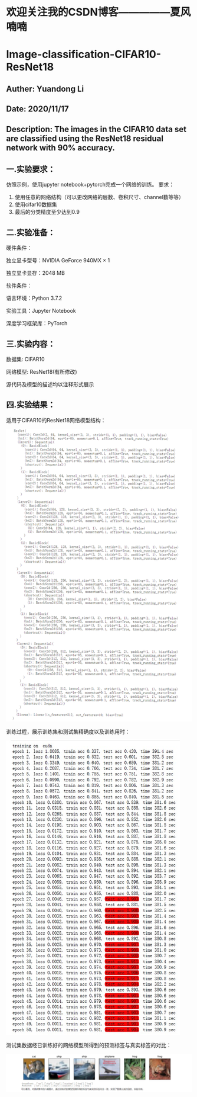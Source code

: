 # 欢迎关注我的CSDN博客—————夏风喃喃
# Image-classification-CIFAR10-ResNet18

## Auther: Yuandong Li
## Date: 2020/11/17
## Description: The images in the CIFAR10 data set are classified using the ResNet18 residual network with 90% accuracy. 


## 一.实验要求：
仿照示例，使用jupyter notebook+pytorch完成一个网络的训练。 要求：
1. 使用任意的网络结构（可以更改网络的层数、卷积尺寸、channel数等等）
2. 使用cifar10数据集
3. 最后的分类精度至少达到0.9

## 二.实验准备：

硬件条件：

独立显卡型号：NVIDIA GeForce 940MX × 1

独立显卡显存：2048 MB

软件条件：

语言环境：Python 3.7.2

实验工具：Jupyter Notebook

深度学习框架库：PyTorch

## 三.实验内容：

数据集: CIFAR10

网络模型: ResNet18(有所修改)

源代码及模型的描述均以注释形式展示

## 四.实验结果：

适用于CIFAR10的ResNet18网络模型结构：

![images1](https://github.com/Li-Y-D/images/blob/main/images/%E6%88%AA%E5%9B%BE1.png)

训练过程，展示训练集和测试集精确度以及训练用时：

![images2](https://github.com/Li-Y-D/images/blob/main/images/%E5%B1%8F%E5%B9%95%E6%88%AA%E5%9B%BE%202020-11-18%20093746.jpg)

测试集数据经已训练好的网络模型所得到的预测标签与真实标签的对比：

![images3](https://github.com/Li-Y-D/images/blob/main/images/%E6%88%AA%E5%9B%BE2.png)
